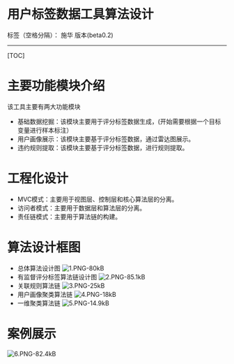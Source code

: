 # 用户标签数据工具算法设计

标签（空格分隔）： 施华 版本(beta0.2)

---

[TOC]

# **主要功能模块介绍**
该工具主要有两大功能模块
+ 基础数据挖掘：该模块主要用于评分标签数据生成，(开始需要根据一个目标变量进行样本标注）
+ 用户画像展示：该模块主要基于评分标签数据，通过雷达图展示。
+ 违约规则提取：该模块主要基于评分标签数据，进行规则提取。

# **工程化设计**
+ MVC模式：主要用于视图层、控制层和核心算法层的分离。
+ 访问者模式：主要用于数据层和算法层的分离。
+ 责任链模式：主要用于算法链的构建。

# **算法设计框图**
+ 总体算法设计图
![1.PNG-80kB][1]
+ 有监督评分标签算法链设计图
![2.PNG-85.1kB][2]
+ 关联规则算法链
![3.PNG-25kB][3]
+ 用户画像聚类算法链
![4.PNG-18kB][4]
+ 一维聚类算法链
![5.PNG-14.9kB][5]

# **案例展示**
![6.PNG-82.4kB][6]


  [1]: http://static.zybuluo.com/tulip0216/gnnjb4bm651h3efhz7f8axsu/1.PNG
  [2]: http://static.zybuluo.com/tulip0216/pjpvevepcm7gicztb3bp4w06/2.PNG
  [3]: http://static.zybuluo.com/tulip0216/oos6qlheum723kyfh7ql9r2x/3.PNG
  [4]: http://static.zybuluo.com/tulip0216/kph4u4tmre2fgv7vip9u44ls/4.PNG
  [5]: http://static.zybuluo.com/tulip0216/5ex0tm0j7uffkipxqexom9ix/5.PNG
  [6]: http://static.zybuluo.com/tulip0216/sl6kx5j8fhyo2r5me197b511/6.PNG